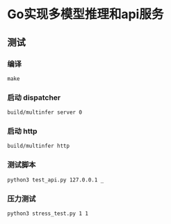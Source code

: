 # Go实现多模型推理和api服务



## 测试



### 编译

```
make
```



### 启动 dispatcher

```
build/multinfer server 0
```



### 启动 http

```
build/multinfer http
```



### 测试脚本

```
python3 test_api.py 127.0.0.1 _
```



### 压力测试
```
python3 stress_test.py 1 1
```
